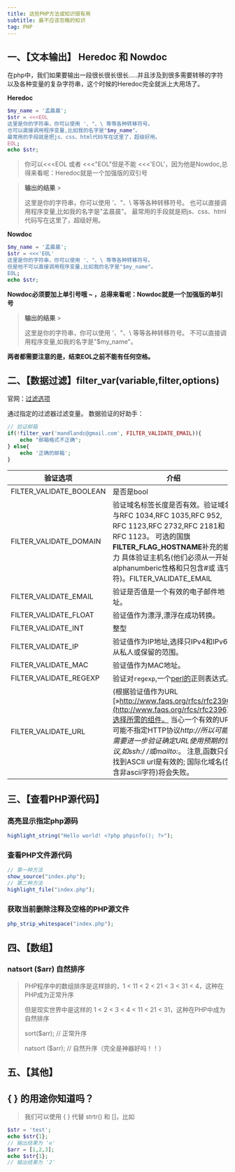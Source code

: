 ```yaml
---
title: 这些PHP方法或知识很有用
subtitle: 最不应该忽略的知识
tag: PHP
---
```


## 一、【文本输出】 Heredoc 和 Nowdoc

在php中，我们如果要输出一段很长很长很长.....并且涉及到很多需要转移的字符以及各种变量的复杂字符串，这个时候的Heredoc完全就派上大用场了。

**Heredoc**

```php
$my_name = '孟晨晨';
$str = <<<EOL
这里是你的字符串，你可以使用 '、"、\ 等等各种转移符号。
也可以直接调用程序变量,比如我的名字是"$my_name"。
最常用的手段就是把js、css、html代码写在这里了，超级好用。
EOL;
echo $str;
```

> 你可以<<<EOL 或者 <<<"EOL"但是不能 <<<'EOL'，因为他是Nowdoc,总得来看呢：Heredoc就是一个加强版的双引号

>**输出的结果** >
>
>这里是你的字符串，你可以使用 '、"、\ 等等各种转移符号。
>也可以直接调用程序变量,比如我的名字是"孟晨晨"。
>最常用的手段就是把js、css、html代码写在这里了，超级好用。

**Nowdoc**

```php
$my_name = '孟晨晨';
$str = <<<'EOL'
这里是你的字符串，你可以使用 '、"、\ 等等各种转移符号。
但是他不可以直接调用程序变量,比如我的名字是"$my_name"。
EOL;
echo $str;
```

**Nowdoc必须要加上单引号哦 ~ ，总得来看呢：Nowdoc就是一个加强版的单引号**

> **输出的结果** >
>
> 这里是你的字符串，你可以使用 '、"、\ 等等各种转移符号。
> 不可以直接调用程序变量,如我的名字是"$my_name"。

**两者都需要注意的是，结束EOL之前不能有任何空格。**

## 二、【数据过滤】filter_var(variable,filter,options)   

官网：[过滤选项](http://php.net/manual/en/filter.filters.php)

通过指定的过滤器过滤变量。 数据验证的好助手：

```php
// 验证邮箱
if(!filter_var('mandlandc@gmail.com', FILTER_VALIDATE_EMAIL)){
    echo "邮箱格式不正确";
} else{
 	echo '正确的邮箱';   
}
```

| 验证选项                | 介绍                                                         |
| ----------------------- | ------------------------------------------------------------ |
| FILTER_VALIDATE_BOOLEAN | 是否是bool                                                   |
| FILTER_VALIDATE_DOMAIN  | 验证域名标签长度是否有效。验证域名与RFC 1034,RFC 1035,RFC 952, RFC 1123,RFC 2732,RFC 2181和RFC 1123。 可选的国旗**FILTER_FLAG_HOSTNAME**补充的能力 具体验证主机名(他们必须从一开始 alphanumberic性格和只包含#或 连字符)。FILTER_VALIDATE_EMAIL |
| FILTER_VALIDATE_EMAIL   | 验证是否值是一个有效的电子邮件地址。                         |
| FILTER_VALIDATE_FLOAT   | 验证值作为漂浮,漂浮在成功转换。                              |
| FILTER_VALIDATE_INT     | 整型                                                         |
| FILTER_VALIDATE_IP      | 验证值作为IP地址,选择只IPv4和IPv6 从私人或保留的范围。       |
| FILTER_VALIDATE_MAC     | 验证值作为MAC地址。                                          |
| FILTER_VALIDATE_REGEXP  | 验证对`regexp`,一个[perl的](http://php.net/manual/en/book.pcre.php)正则表达式。 |
| FILTER_VALIDATE_URL     | (根据验证值作为URL [»http://www.faqs.org/rfcs/rfc2396](http://www.faqs.org/rfcs/rfc2396)),选择所需的组件。 当心一个有效的URL可能不指定HTTP协议*http://*所以可能需要进一步验证确定URL使用预期的协议,如*ssh:/ /*或*mailto:*。 注意,函数只会找到ASCII url是有效的; 国际化域名(包含非ascii字符)将会失败。 |

## 三、【查看PHP源代码】

### 高亮显示指定php源码

```php
highlight_string("Hello world! <?php phpinfo(); ?>");
```

### 查看PHP文件源代码

```php
// 第一种方法
show_source("index.php");
// 第二种方法
highlight_file("index.php");
```

### 获取当前删除注释及空格的PHP源文件

```php
php_strip_whitespace("index.php");
```

## 四、【数组】 

### natsort ($arr)  自然排序

> PHP程序中的数组排序是这样排的，1 < 11 < 2 < 21 < 3 < 31 < 4，这种在PHP成为正常升序
>
> 但是现实世界中是这样的 1 < 2 < 3 < 4 < 11 < 21 < 31，这种在PHP中成为自然排序
>
> sort($arr); // 正常升序
>
> natsort ($arr);  // 自然升序（完全是神器好吗！！）

##  五、【其他】

## {     } 的用途你知道吗？

> 我们可以使用 {  } 代替 strtr() 和 []，比如

```php
$str = 'test';
echo $str{1};
// 输出结果为 'e'
$arr = [1,2,3];
echo $str{1};
// 输出结果为 '2'
```







